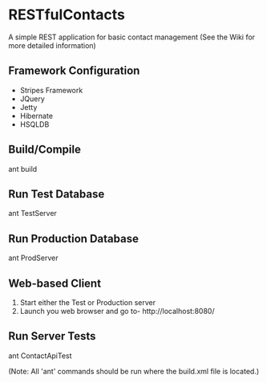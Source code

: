 # RESTfulContacts
A simple REST application for basic contact management (See the Wiki for more detailed information)

## Framework Configuration
* Stripes Framework
* JQuery
* Jetty
* Hibernate
* HSQLDB


## Build/Compile
ant build

## Run Test Database
ant TestServer

## Run Production Database
ant ProdServer

## Web-based Client
1. Start either the Test or Production server
2. Launch you web browser and go to- http://localhost:8080/

## Run Server Tests
ant ContactApiTest


(Note: All 'ant' commands should be run where the build.xml file is located.)

